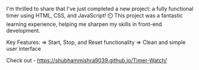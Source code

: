 I'm thrilled to share that I've just completed a new project: a fully functional timer using HTML, CSS, and JavaScript! ⏲️ This project was a fantastic learning experience, helping me sharpen my skills in front-end development.

Key Features:
=> Start, Stop, and Reset functionality
=> Clean and simple user interface

Check out - https://shubhammishra9039.github.io/Timer-Watch/
